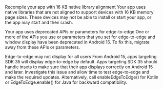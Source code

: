 Recompile your app with 16 KB native library alignment
Your app uses native libraries that are not aligned to support devices with 16 KB memory page sizes. These devices may not be able to install or start your app, or the app may start and then crash.

Your app uses deprecated APIs or parameters for edge-to-edge
One or more of the APIs you use or parameters that you set for edge-to-edge and window display have been deprecated in Android 15. To fix this, migrate away from these APIs or parameters.

Edge-to-edge may not display for all users
From Android 15, apps targeting SDK 35 will display edge-to-edge by default. Apps targeting SDK 35 should handle insets to make sure that their app displays correctly on Android 15 and later. Investigate this issue and allow time to test edge-to-edge and make the required updates. Alternatively, call enableEdgeToEdge() for Kotlin or EdgeToEdge.enable() for Java for backward compatibility.